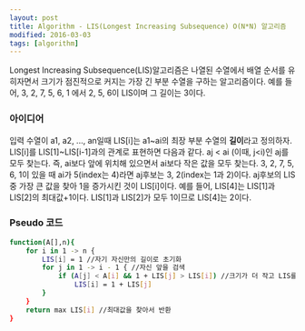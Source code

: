 ```yaml
---
layout: post
title: Algorithm - LIS(Longest Increasing Subsequence) O(N*N) 알고리즘
modified: 2016-03-03
tags: [algorithm]
---
```


Longest Increasing Subsequence(LIS)알고리즘은 나열된 수열에서 배열 순서를 유히자면서 크기가 점진적으로 커지는 가장 긴 부분 수열을 구하는 알고리즘이다. 예를 들어, 3, 2, 7, 5, 6, 1 에서 2, 5, 6이 LIS이며 그 길이는 3이다. 

### 아이디어

입력 수열이 a1, a2, ..., an일때 LIS[i]는 a1~ai의 최장 부분 수열의 **길이**라고 정의하자.  LIS[i]를 LIS[1]~LIS[i-1]과의 관계로 표현하면 다음과 같다. 
aj < ai (이때, j<i)인 aj를 모두 찾는다. 즉, ai보다 앞에 위치해 있으면서 ai보다 작은 값을 모두 찾는다. 3, 2, 7, 5, 6, 1이 있을 때 ai가 5(index는 4)라면 aj후보는 3, 2(index는 1과 2)이다. 
aj후보의 LIS 중 가장 큰 값을 찾아 1을 증가시킨 것이 LIS[i]이다. 예를 들어, LIS[4]는 LIS[1]과 LIS[2]의 최대값+1이다. LIS[1]과 LIS[2]가 모두 1이므로 LIS[4]는 2이다.

### Pseudo 코드

```bash
function(A[],n){
	for i in 1 -> n {
		LIS[i] = 1 //자기 자신만의 길이로 초기화 
		for j in 1 -> i - 1 { //자신 앞을 검색
			if (A[j] < A[i] && 1 + LIS[j] > LIS[i]) //크기가 더 작고 LIS를 증가시킬 수 있으면
				LIS[i] = 1 + LIS[j] 
		}
	}
	return max LIS[i] //최대값을 찾아서 반환
}
```
